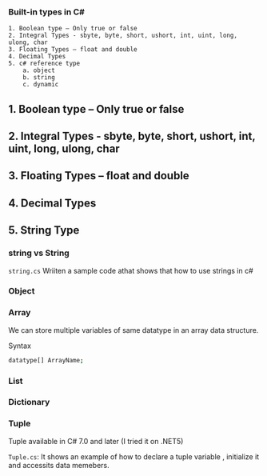 ### Built-in types in C#
    1. Boolean type – Only true or false   
    2. Integral Types - sbyte, byte, short, ushort, int, uint, long, ulong, char  
    3. Floating Types – float and double  
    4. Decimal Types   
    5. c# reference type
        a. object
        b. string
        c. dynamic   

## 1. Boolean type – Only true or false   
## 2. Integral Types - sbyte, byte, short, ushort, int, uint, long, ulong, char  
## 3. Floating Types – float and double  
## 4. Decimal Types   
## 5. String Type

###  string vs String
`string.cs` Wriiten a sample code athat shows that how to use strings in c#   

### Object

### Array
We can store multiple variables of same datatype in an array data structure.  

Syntax
```sh
datatype[] ArrayName;
```
### List 

### Dictionary

### Tuple

Tuple available in C# 7.0 and later (I tried it on .NET5)

`Tuple.cs`: It shows an example of how to declare a tuple variable , initialize it and accessits data memebers.  